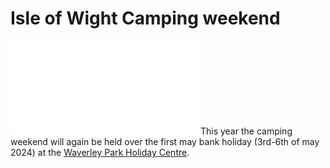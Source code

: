 # Isle of Wight Camping weekend
![menubar](/dev/menubar.md)
This year the camping weekend will again be held over the first may bank holiday (3rd-6th of may 2024) at the [Waverley Park Holiday Centre](https://www.waverleypark.co.uk/).


